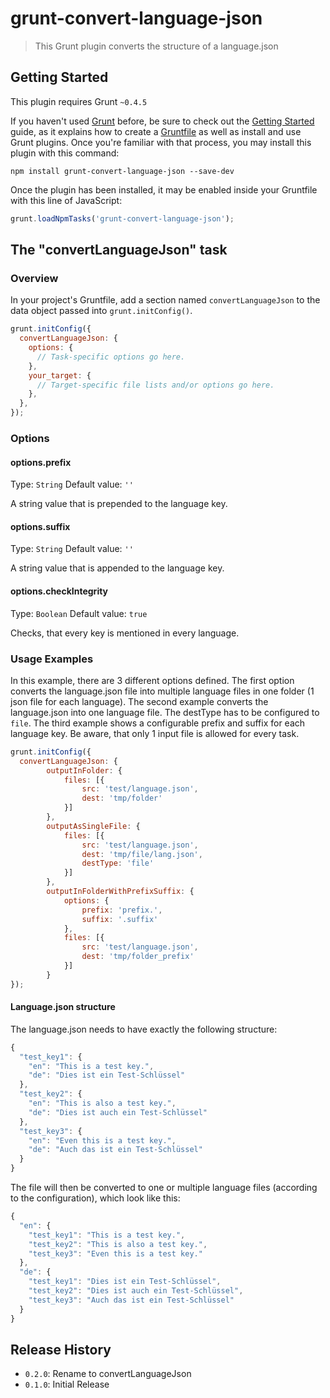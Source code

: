 # grunt-convert-language-json

> This Grunt plugin converts the structure of a language.json

## Getting Started
This plugin requires Grunt `~0.4.5`

If you haven't used [Grunt](http://gruntjs.com/) before, be sure to check out the [Getting Started](http://gruntjs.com/getting-started) guide, as it explains how to create a [Gruntfile](http://gruntjs.com/sample-gruntfile) as well as install and use Grunt plugins. Once you're familiar with that process, you may install this plugin with this command:

```shell
npm install grunt-convert-language-json --save-dev
```

Once the plugin has been installed, it may be enabled inside your Gruntfile with this line of JavaScript:

```js
grunt.loadNpmTasks('grunt-convert-language-json');
```

## The "convertLanguageJson" task

### Overview
In your project's Gruntfile, add a section named `convertLanguageJson` to the data object passed into `grunt.initConfig()`.

```js
grunt.initConfig({
  convertLanguageJson: {
    options: {
      // Task-specific options go here.
    },
    your_target: {
      // Target-specific file lists and/or options go here.
    },
  },
});
```

### Options

#### options.prefix
Type: `String`
Default value: `''`

A string value that is prepended to the language key.

#### options.suffix
Type: `String`
Default value: `''`

A string value that is appended to the language key.

#### options.checkIntegrity
Type: `Boolean`
Default value: `true`

Checks, that every key is mentioned in every language.

### Usage Examples

In this example, there are 3 different options defined. The first option converts the language.json file into multiple language files in one folder (1 json file for each language). The second example converts the language.json into one language file. The destType has to be configured to `file`. The third example shows a configurable prefix and suffix for each language key. Be aware, that only 1 input file is allowed for every task.

```js
grunt.initConfig({
  convertLanguageJson: {
		outputInFolder: {
			files: [{
				src: 'test/language.json',
				dest: 'tmp/folder'
			}]
		},
		outputAsSingleFile: {
			files: [{
				src: 'test/language.json',
				dest: 'tmp/file/lang.json',
				destType: 'file'
			}]
		},
		outputInFolderWithPrefixSuffix: {
			options: {
				prefix: 'prefix.',
				suffix: '.suffix'
			},
			files: [{
				src: 'test/language.json',
				dest: 'tmp/folder_prefix'
			}]
		}
});
```

#### Language.json structure
The language.json needs to have exactly the following structure:
```js
{
  "test_key1": {
    "en": "This is a test key.",
    "de": "Dies ist ein Test-Schlüssel"
  },
  "test_key2": {
    "en": "This is also a test key.",
    "de": "Dies ist auch ein Test-Schlüssel"
  },
  "test_key3": {
    "en": "Even this is a test key.",
    "de": "Auch das ist ein Test-Schlüssel"
  }
}
```

The file will then be converted to one or multiple language files (according to the configuration), which look like this:
```js
{
  "en": {
    "test_key1": "This is a test key.",
    "test_key2": "This is also a test key.",
    "test_key3": "Even this is a test key."
  },
  "de": {
    "test_key1": "Dies ist ein Test-Schlüssel",
    "test_key2": "Dies ist auch ein Test-Schlüssel",
    "test_key3": "Auch das ist ein Test-Schlüssel"
  }
}
```

## Release History
- `0.2.0`: Rename to convertLanguageJson
- `0.1.0`: Initial Release
